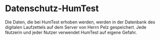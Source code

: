# Datenschutz-HumTest

Die Daten, die bei HumTest erhoben werden, werden in der Datenbank des digitalen Laufzettels auf dem Server von Herrn Pelz gespeichert. Jede Nutzerin und jeder Nutzer verwendet HumTest auf eigene Gefahr.
